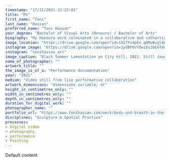 ```yaml
---
timestamp: "17/11/2021 22:22:01"
title: "Ms"
first_name: "Toni"
last_name: "Hassan"
preferred_name: "Toni Hassan"
your_degree: "Bachelor of Visual Arts (Honours) / Bachelor of Arts"
biography: "My Honours work culminated in a collaborative and cathartic site-specific piece called 'Black Summer Lamentation on City Hill'. Originally planned for Canberra’s City Hill, it became an online event with musicians and readers who had experienced the 2019-20 fires. Using my body as a visual medium, the piece created space for shared climate grief and affirmed the value of relationships with the self, planet and others. The performance emerged from recorded conversations with women in the capital region about the impacts of Black Summer on their body and breath, and their sense of the future. Audio extracts from the conversations were used to create short videos. The transcripts became a book illustrated by paintings and photographs reflecting on that myth-busting summer."
image_location: "https://drive.google.com/open?id=15Z7Yv4pEx_qGMv8vgl6HW6ztaXytFe4H"
instagram_image: "https://drive.google.com/open?id=1yd8P0vYOwiEsJbEeTdnMQSHPmlEZPKVC"
instagram: "tonihassan_art"
image_caption: "Black Summer Lamentation on City Hill, 2021. Still image from live online performance"
name_of_photographer: ""
artwork_title: ""
the_image_is_of_a: "Performance documentation"
year: "2021"
medium: "Video still from live performative collaboration"
artwork_dimensions: "dimensions variable; or"
height_in_centimetres_only: ""
width_in_centimetres_only: ""
depth_in_centimetres_only: ""
duration_for_digital_work: ""
photographer_name: ""
portfolio_url: "https://www.tonihassan.com/work/body-and-breath-in-the-wake-of-black-summer"
disciplines: "Sculpture & Spatial Practice"
processes:
- Digital video
- photography
- performance
- Painting
---
```


Default content
